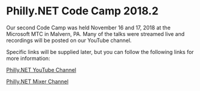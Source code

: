 Philly.NET Code Camp 2018.2
======

Our second Code Camp was held November 16 and 17, 2018 at the Microsoft MTC in Malvern, PA.  Many of the talks were streamed live and recordings will be posted on our YouTube channel.

Specific links will be supplied later, but you can follow the following links for more information:

[Philly.NET YouTube Channel](https://youtube.com/phillydotnet)

[Philly.NET Mixer Channel](https://mixer.com/phillydotnet)